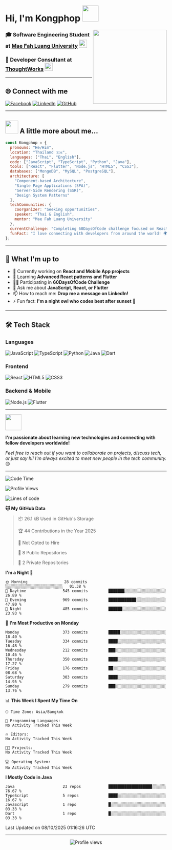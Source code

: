 # Hi, I'm Kongphop <img src="https://media.giphy.com/media/mGcNjsfWAjY5AEZNw6/giphy.gif" width="50">

<img align='right' src="https://media.giphy.com/media/ieyl9zmCjO4b4t6qoY/giphy.gif" width="230">

### 🎓 Software Engineering Student at [Mae Fah Luang University](http://www.unb.br) <img src="https://media.giphy.com/media/fYSnHlufseco8Fh93Z/giphy.gif" width="25">
### 💼 Developer Consultant at [ThoughtWorks](https://www.thoughtworks.com) <img src="https://media.giphy.com/media/WUlplcMpOCEmTGBtBW/giphy.gif" width="25">

---

## 🌐 Connect with me

[![Facebook](https://img.shields.io/badge/-Kongphop%20Saenphai-1877F2?style=for-the-badge&logo=facebook&logoColor=white)](https://www.facebook.com/profile.php?id=100009078336515)
[![LinkedIn](https://img.shields.io/badge/-Kongphop-0077B5?style=for-the-badge&logo=linkedin&logoColor=white)](https://www.linkedin.com/in/kongphop-saenphai-34a557288/)
[![GitHub](https://img.shields.io/badge/-Kongphop1209-181717?style=for-the-badge&logo=github&logoColor=white)](https://github.com/kongphop1209)

---

## <img src="https://media.giphy.com/media/VgCDAzcKvsR6OM0uWg/giphy.gif" width="40"> A little more about me...

```javascript
const Kongphop = {
  pronouns: "He/Him",
  location: "Thailand 🇹🇭",
  languages: ["Thai", "English"],
  code: ["JavaScript", "TypeScript", "Python", "Java"],
  tools: ["React", "Flutter", "Node.js", "HTML5", "CSS3"],
  databases: ["MongoDB", "MySQL", "PostgreSQL"],
  architecture: [
    "Component-based Architecture", 
    "Single Page Applications (SPA)", 
    "Server-Side Rendering (SSR)",
    "Design System Patterns"
  ],
  techCommunities: {
    coorganizer: "Seeking opportunities",
    speaker: "Thai & English",
    mentor: "Mae Fah Luang University"
  },
  currentChallenge: "Completing 60DaysOfCode challenge focused on React & Mobile Development",
  funFact: "I love connecting with developers from around the world! 🌍"
};
```

---

## 🚀 What I'm up to

- 🔭 Currently working on **React and Mobile App projects**
- 🌱 Learning **Advanced React patterns and Flutter**
- 👨‍💻 Participating in **60DaysOfCode Challenge**
- 💬 Ask me about **JavaScript, React, or Flutter**
- 📫 How to reach me: **Drop me a message on LinkedIn!**
- ⚡ Fun fact: **I'm a night owl who codes best after sunset** 🌙

---

## 🛠️ Tech Stack

### Languages
![JavaScript](https://img.shields.io/badge/-JavaScript-F7DF1E?style=flat-square&logo=javascript&logoColor=black)
![TypeScript](https://img.shields.io/badge/-TypeScript-3178C6?style=flat-square&logo=typescript&logoColor=white)
![Python](https://img.shields.io/badge/-Python-3776AB?style=flat-square&logo=python&logoColor=white)
![Java](https://img.shields.io/badge/-Java-007396?style=flat-square&logo=java&logoColor=white)
![Dart](https://img.shields.io/badge/-Dart-0175C2?style=flat-square&logo=dart&logoColor=white)

### Frontend
![React](https://img.shields.io/badge/-React-61DAFB?style=flat-square&logo=react&logoColor=black)
![HTML5](https://img.shields.io/badge/-HTML5-E34F26?style=flat-square&logo=html5&logoColor=white)
![CSS3](https://img.shields.io/badge/-CSS3-1572B6?style=flat-square&logo=css3&logoColor=white)

### Backend & Mobile
![Node.js](https://img.shields.io/badge/-Node.js-339933?style=flat-square&logo=node.js&logoColor=white)
![Flutter](https://img.shields.io/badge/-Flutter-02569B?style=flat-square&logo=flutter&logoColor=white)

---

<img src="https://media.giphy.com/media/LnQjpWaON8nhr21vNW/giphy.gif" width="50"> 

**I'm passionate about learning new technologies and connecting with fellow developers worldwide!** 

*Feel free to reach out if you want to collaborate on projects, discuss tech, or just say hi! I'm always excited to meet new people in the tech community.* 😊

---

<!--START_SECTION:waka-->
![Code Time](http://img.shields.io/badge/Code%20Time-55%20hrs%2015%20mins-blue)

![Profile Views](http://img.shields.io/badge/Profile%20Views-0-blue)

![Lines of code](https://img.shields.io/badge/From%20Hello%20World%20I%27ve%20Written-8.4%20million%20lines%20of%20code-blue)

**🐱 My GitHub Data** 

> 📦 26.1 kB Used in GitHub's Storage 
 > 
> 🏆 44 Contributions in the Year 2025
 > 
> 🚫 Not Opted to Hire
 > 
> 📜 8 Public Repositories 
 > 
> 🔑 2 Private Repositories 
 > 
**I'm a Night 🦉** 

```text
🌞 Morning                28 commits          ░░░░░░░░░░░░░░░░░░░░░░░░░   01.38 % 
🌆 Daytime                545 commits         ███████░░░░░░░░░░░░░░░░░░   26.89 % 
🌃 Evening                969 commits         ████████████░░░░░░░░░░░░░   47.80 % 
🌙 Night                  485 commits         ██████░░░░░░░░░░░░░░░░░░░   23.93 % 
```
📅 **I'm Most Productive on Monday** 

```text
Monday                   373 commits         █████░░░░░░░░░░░░░░░░░░░░   18.40 % 
Tuesday                  334 commits         ████░░░░░░░░░░░░░░░░░░░░░   16.48 % 
Wednesday                212 commits         ███░░░░░░░░░░░░░░░░░░░░░░   10.46 % 
Thursday                 350 commits         ████░░░░░░░░░░░░░░░░░░░░░   17.27 % 
Friday                   176 commits         ██░░░░░░░░░░░░░░░░░░░░░░░   08.68 % 
Saturday                 303 commits         ████░░░░░░░░░░░░░░░░░░░░░   14.95 % 
Sunday                   279 commits         ███░░░░░░░░░░░░░░░░░░░░░░   13.76 % 
```


📊 **This Week I Spent My Time On** 

```text
🕑︎ Time Zone: Asia/Bangkok

💬 Programming Languages: 
No Activity Tracked This Week

🔥 Editors: 
No Activity Tracked This Week

🐱‍💻 Projects: 
No Activity Tracked This Week

💻 Operating System: 
No Activity Tracked This Week
```

**I Mostly Code in Java** 

```text
Java                     23 repos            ███████████████████░░░░░░   76.67 % 
TypeScript               5 repos             ████░░░░░░░░░░░░░░░░░░░░░   16.67 % 
JavaScript               1 repo              █░░░░░░░░░░░░░░░░░░░░░░░░   03.33 % 
Dart                     1 repo              █░░░░░░░░░░░░░░░░░░░░░░░░   03.33 % 
```




 Last Updated on 08/10/2025 01:16:26 UTC
<!--END_SECTION:waka-->

---

<div align="center">
  <img src="https://komarev.com/ghpvc/?username=Kongphop1209&style=flat-square&color=blue" alt="Profile views"/>
</div>
